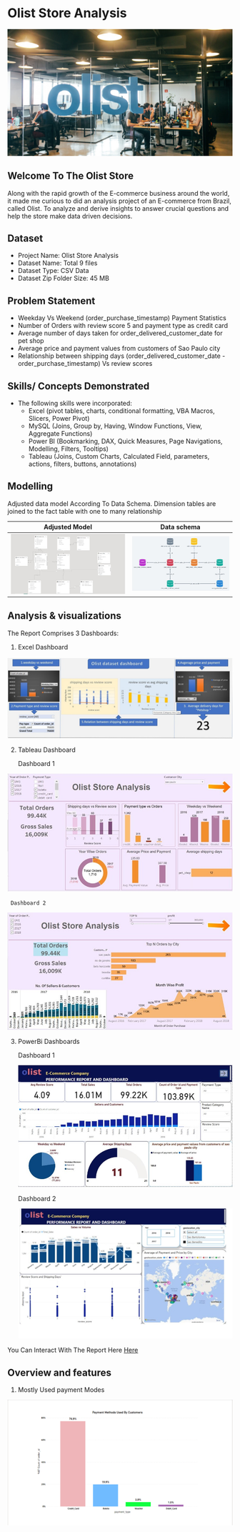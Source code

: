 # Olist Store Analysis

![](Olist_intro.png)

## Welcome To The Olist Store
Along with the rapid growth of the E-commerce business around the world, it made me curious to did an analysis project of an E-commerce from Brazil, called Olist. To analyze and derive insights to answer crucial questions and help the store make data driven decisions.

## Dataset

-	Project Name: Olist Store Analysis
- Dataset Name: Total 9 files
- Dataset Type: CSV Data
- Dataset Zip Folder Size: 45 MB

## Problem Statement
 -	Weekday Vs Weekend (order_purchase_timestamp) Payment Statistics
 - 	Number of Orders with review score 5 and payment type as credit card
 -  Average number of days taken for order_delivered_customer_date for pet shop
 -  Average price and payment values from customers of Sao Paulo city
 -  Relationship between shipping days (order_delivered_customer_date - order_purchase_timestamp) Vs review scores

## Skills/ Concepts Demonstrated
- The following skills were incorporated:
   - Excel (pivot tables, charts, conditional formatting, VBA Macros, Slicers, Power Pivot)
   - MySQL (Joins, Group by, Having, Window Functions, View, Aggregate Functions)
   - Power BI (Bookmarking, DAX, Quick Measures, Page Navigations, Modelling, Filters, Tooltips)
   - Tableau (Joins, Custom Charts, Calculated Field, parameters, actions, filters, buttons, annotations)
 
## Modelling
Adjusted data model According To Data Schema. Dimension tables are joined to the fact table with one to many relationship

 Adjusted Model                                                                                                  |                                                  Data schema
:---------------------------------------------------------------------------------------------------------------:|:-------------------------------------------:
![](Powerbi_Sales_Relationships.jpg)                                                                             |   ![](Schemas.jpg)
   
## Analysis & visualizations
The Report Comprises 3 Dashboards:

  1. Excel Dashboard
     
   ![](Excel_Sales_Dashboard.jpg)

  2. Tableau Dashboard

      Dashboard 1
   
   ![](Tablue_Sales_Dashboard_1.jpg)

     Dashboard 2

     
   ![](Tablue_Sales_Dashboard_2.jpg)
     

  3. PowerBi Dashboards
     
     Dashboard 1
     
     ![](Powerbi_Sales_Dashboard_1.jpg)
     
     Dashboard 2
     
     ![](Powerbi_Sales_Dashboard_2.jpg)
     
  You Can Interact With The Report Here [Here]([https://app.powerbi.com/groups/me/reports/0d0c765f-3253-43a4-9378-279277832743/ReportSectionf9e789b04bce22d87367?experience=power-bi](https://app.powerbi.com/groups/me/reports/cccdd1eb-7bf2-4ab4-a385-c6653a874be3?experience=power-bi)https://app.powerbi.com/groups/me/reports/cccdd1eb-7bf2-4ab4-a385-c6653a874be3?experience=power-bi)

## Overview and features

1. Mostly Used payment Modes

![](Payment_Method.png)


